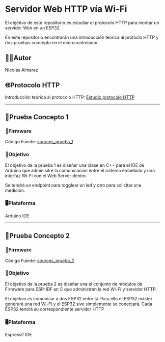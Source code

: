 # Servidor Web HTTP vía Wi-Fi
El objetivo de este repositorio es estudiar el protocolo HTTP para montar un servidor Web en un ESP32.

En este repositorio encontrarán una introducción teórica al protoclo HTTP y dos pruebas concepto en el microcontrolador.

## 🧑‍💻Autor
Nicolás Almaraz

## 🌐Protocolo HTTP
Introducción teórica al protocolo HTTP: [Estudio protocolo HTTP](https://github.com/NicolasTobiasAlmaraz/wifi_http_server/blob/main/investigacion/README.md)

___
## 🧪Prueba Concepto 1
### 📂Firmware
Código Fuente: [sources_prueba_1](link)

### 🎯Objetivo
El objetivo de la prueba 1 es diseñar una clase en C++ para el IDE de Arduino que adminisitre la comunicación entre el sistema embebido y una interfaz Wi-Fi con el Web Server dentro.

Se tendrá un endpoint para togglear un led y otro para solicitar una medición.

### 🖥️Plataforma
Arduino IDE
___
## 🧪Prueba Concepto 2
### 📂Firmware
Código Fuente: [sources_prueba_2](link)

### 🎯Objetivo
El objetivo de la prueba 2 es diseñar una el conjunto de módulos de Firmware para ESP-IDF en C que administren la red Wi-Fi y servidor HTTP.

El objetivo es comunicar a dos ESP32 entre sí. Para ello el ESP32 máster generará una red Wi-Fi y el ESP32 slve simplemente se conectará. Cada ESP32 tendrá su correspondiente servidor HTTP

### 🖥️Plataforma
Espressif IDE
